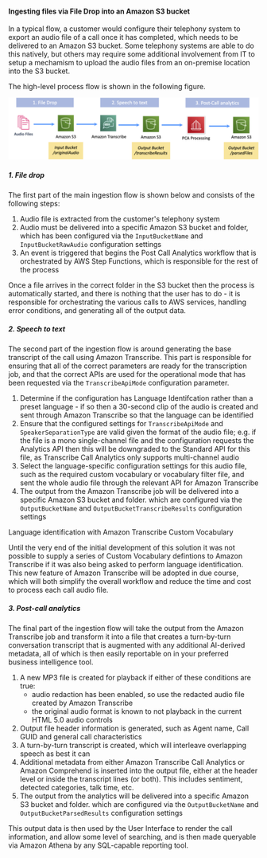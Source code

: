 
#### Ingesting files via File Drop into an Amazon S3 bucket

In a typical flow, a customer would configure their telephony system to export an audio file of a call once it has completed, which needs to be delivered to an Amazon S3 bucket. Some telephony systems are able to do this natively, but others may require some additional involvement from IT to setup a mechamism to upload the audio files from an on-premise location into the S3 bucket.

The high-level process flow is shown in the following figure.

![Standard file-drop ingestion flow](../images/full-flow.en.png)

##### 1\. File drop

The first part of the main ingestion flow is shown below and consists of the following steps:

1.  Audio file is extracted from the customer's telephony system
2.  Audio must be delivered into a specific Amazon S3 bucket and folder, which has been configured via the `InputBucketName` and `InputBucketRawAudio` configuration settings
3.  An event is triggered that begins the Post Call Analytics workflow that is orchestrated by AWS Step Functions, which is responsible for the rest of the process

Once a file arrives in the correct folder in the S3 bucket then the process is automatically started, and there is nothing that the user has to do - it is responsible for orchestrating the various calls to AWS services, handling error conditions, and generating all of the output data.



##### 2\. Speech to text 
The second part of the ingestion flow is around generating the base transcript of the call using Amazon Transcribe. This part is responsible for ensuring that all of the correct parameters are ready for the transcription job, and that the correct APIs are used for the operational mode that has been requested via the `TranscribeApiMode` configuration parameter.

1.  Determine if the configuration has Language Identifcation rather than a preset language - if so then a 30-second clip of the audio is created and sent through Amazon Transcribe so that the language can be identified
2.  Ensure that the configured settings for `TranscribeApiMode` and `SpeakerSeparationType` are valid given the format of the audio file; e.g. if the file is a mono single-channel file and the configuration requests the Analytics API then this will be downgraded to the Standard API for this file, as Transcribe Call Analytics only supports multi-channel audio
3.  Select the language-specific configuration settings for this audio file, such as the required custom vocabulary or vocabulary filter file, and sent the whole audio file through the relevant API for Amazon Transcribe
4.  The output from the Amazon Transcribe job will be delivered into a specific Amazon S3 bucket and folder. which are configured via the `OutputBucketName` and `OutputBucketTranscribeResults` configuration settings

Language identification with Amazon Transcribe Custom Vocabulary

Until the very end of the initial development of this solution it was not possible to supply a series of Custom Vocabulary defintions to Amazon Transcribe if it was also being asked to perform language identification. This new feature of Amazon Transcribe will be adopted in due course, which will both simplify the overall workflow and reduce the time and cost to process each call audio file.



##### 3\. Post-call analytics 

The final part of the ingestion flow will take the output from the Amazon Transcribe job and transform it into a file that creates a turn-by-turn conversation transcript that is augmented with any additional AI-derived metadata, all of which is then easily reportable on in your preferred business intelligence tool.

1.  A new MP3 file is created for playback if either of these conditions are true:
    -   audio redaction has been enabled, so use the redacted audio file created by Amazon Transcribe
    -   the original audio format is known to not playback in the current HTML 5.0 audio controls
2.  Output file header information is generated, such as Agent name, Call GUID and general call characteristics
3.  A turn-by-turn transcript is created, which will interleave overlapping speech as best it can
4.  Additional metadata from either Amazon Transcribe Call Analytics or Amazon Comprehend is inserted into the output file, either at the header level or inside the transcript lines (or both). This includes sentiment, detected categories, talk time, etc.
5.  The output from the analytics will be delivered into a specific Amazon S3 bucket and folder. which are configured via the `OutputBucketName` and `OutputBucketParsedResults` configuration settings

This output data is then used by the User Interface to render the call information, and allow some level of searching, and is then made queryable via Amazon Athena by any SQL-capable reporting tool.
